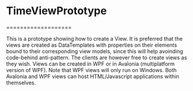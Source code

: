 <!-- Morgan Stanley makes this available to you under the Apache License, Version 2.0 (the "License"). You may obtain a copy of the License at http://www.apache.org/licenses/LICENSE-2.0. See the NOTICE file distributed with this work for additional information regarding copyright ownership. Unless required by applicable law or agreed to in writing, software distributed under the License is distributed on an "AS IS" BASIS, WITHOUT WARRANTIES OR CONDITIONS OF ANY KIND, either express or implied. See the License for the specific language governing permissions and limitations under the License. -->

# TimeViewPrototype
===================

This is a prototype showing how to create a View. It is preferred that the views are created as DataTemplates with properties on their elements bound to their corresponding view models, since this will help avoinding code-behind anti-pattern. The clients are however free to create views as they wish.
Views can be created in WPF or in Avalonia (multiplatform version of WPF). Note that WPF views will only run on Windows.
Both Avalonia and WPF views can host HTML/Javascript applications within themselves. 

